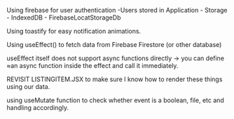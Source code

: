 Using firebase for user authentication
-Users stored in Application - Storage - IndexedDB - FirebaseLocatStorageDb

Using toastify for easy notification animations.

Using useEffect() to fetch data from Firebase Firestore (or other database)

useEffect itself does not support async functions directly -> you can define ≈an async function inside the effect and call it immediately.

REVISIT LISTINGITEM.JSX to make sure I know how to render these things using our data.

using useMutate function to check whether event is a boolean, file, etc and handling accordingly.
